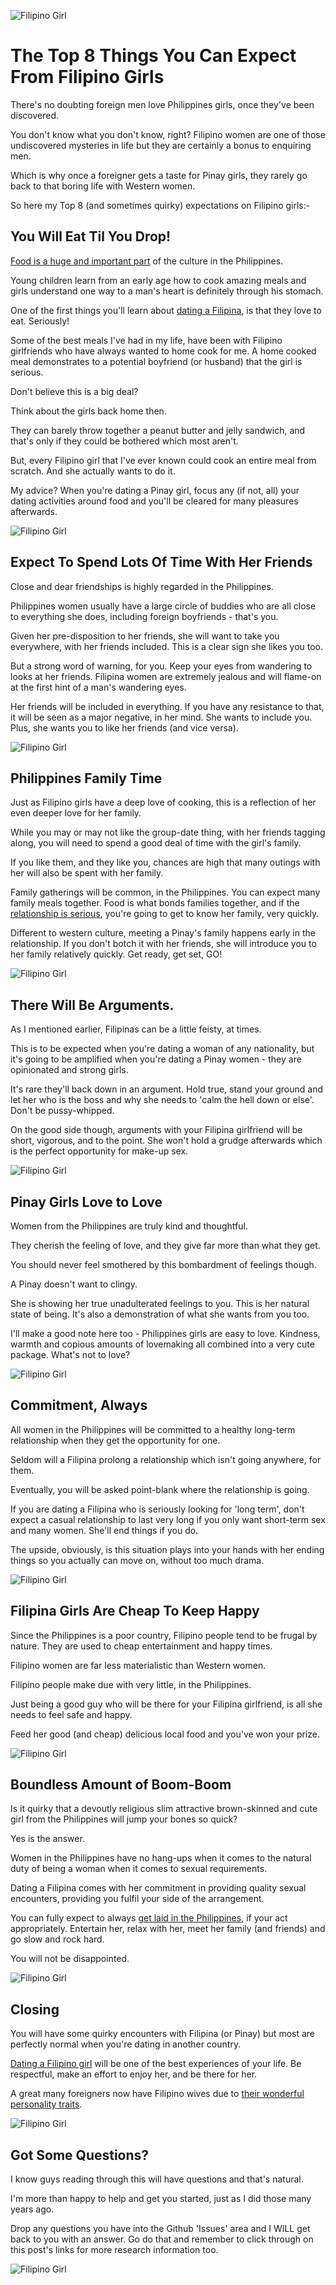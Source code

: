 ![Filipino Girl](images/filipina-girl-2.jpg)

# The Top 8 Things You Can Expect From Filipino Girls

There's no doubting foreign men love Philippines girls, once they've been discovered.

You don't know what you don't know, right? Filipino women are one of those undiscovered mysteries in life but they are certainly a bonus to enquiring men.

Which is why once a foreigner gets a taste for Pinay girls, they rarely go back to that boring life with Western women.

So here my Top 8 (and sometimes quirky) expectations on Filipino girls:-

## You Will Eat Til You Drop!

[Food is a huge and important part](https://pinayromances.com/blog/what-are-the-top-10-filipino-breakfasts-i-must-try) of the culture in the Philippines.

Young children learn from an early age how to cook amazing meals and girls understand one way to a man's heart is definitely through his stomach.

One of the first things you'll learn about [dating a Filipina](https://pinayromances.com/blog/how-to-find-a-philippines-girl-the-safe-and-right-way), is that they love to eat. Seriously!

Some of the best meals I've had in my life, have been with Filipino girlfriends who have always wanted to home cook for me. A home cooked meal demonstrates to a potential boyfriend (or husband) that the girl is serious.

Don't believe this is a big deal?

Think about the girls back home then.

They can barely throw together a peanut butter and jelly sandwich, and that's only if they could be bothered which most aren't.

But, every Filipino girl that I've ever known could cook an entire meal from scratch. And she actually wants to do it.

My advice? When you're dating a Pinay girl, focus any (if not, all) your dating activities around food and you'll be cleared for many pleasures afterwards.

![Filipino Girl](images/filipina-girl-1.jpg)

## Expect To Spend Lots Of Time With Her Friends

Close and dear friendships is highly regarded in the Philippines.

Philippines women usually have a large circle of buddies who are all close to everything she does, including foreign boyfriends - that's you.

Given her pre-disposition to her friends, she will want to take you everywhere, with her friends included. This is a clear sign she likes you too.

But a strong word of warning, for you. Keep your eyes from wandering to looks at her friends. Filipina women are extremely jealous and will flame-on at the first hint of a man's wandering eyes.

Her friends will be included in everything. If you have any resistance to that, it will be seen as a major negative, in her mind. She wants to include you. Plus, she wants you to like her friends (and vice versa).

![Filipino Girl](images/filipina-girl-3.jpg)

## Philippines Family Time

Just as Filipino girls have a deep love of cooking, this is a reflection of her even deeper love for her family.

While you may or may not like the group-date thing, with her friends tagging along, you will need to spend a good deal of time with the girl's family.

If you like them, and they like you, chances are high that many outings with her will also be spent with her family.

Family gatherings will be common, in the Philippines. You can expect many family meals together. Food is what bonds families together, and if the [relationship is serious](https://pinayromances.com/blog/4-surprising-benefits-of-relationship-with-filipina), you're going to get to know her family, very quickly.

Different to western culture, meeting a Pinay's family happens early in the relationship. If you don't botch it with her friends, she will introduce you to her family relatively quickly. Get ready, get set, GO!

![Filipino Girl](images/filipina-girl-4.jpg)

## There Will Be Arguments.

As I mentioned earlier, Filipinas can be a little feisty, at times.

This is to be expected when you're dating a woman of any nationality, but it's going to be amplified when you're dating a Pinay women - they are opinionated and strong girls.

It's rare they'll back down in an argument. Hold true, stand your ground and let her who is the boss and why she needs to 'calm the hell down or else'. Don't be pussy-whipped.

On the good side though, arguments with your Filipina girlfriend will be short, vigorous, and to the point. She won't hold a grudge afterwards which is the perfect opportunity for make-up sex.

![Filipino Girl](images/filipina-girl-5.jpg)

## Pinay Girls Love to Love

Women from the Philippines are truly kind and thoughtful.

They cherish the feeling of love, and they give far more than what they get.

You should never feel smothered by this bombardment of feelings though.

A Pinay doesn't want to clingy.

She is showing her true unadulterated feelings to you. This is her natural state of being. It's also a demonstration of what she wants from you too.

I'll make a good note here too - Philippines girls are easy to love. Kindness, warmth and copious amounts of lovemaking all combined into a very cute package. What's not to love?

![Filipino Girl](images/filipina-girl-6.jpg)

## Commitment, Always

All women in the Philippines will be committed to a healthy long-term relationship when they get the opportunity for one.

Seldom will a Filipina prolong a relationship which isn't going anywhere, for them.

Eventually, you will be asked point-blank where the relationship is going.

If you are dating a Filipina who is seriously looking for 'long term', don't expect a casual relationship to last very long if you only want short-term sex and many women. She'll end things if you do.

The upside, obviously, is this situation plays into your hands with her ending things so you actually can move on, without too much drama.

![Filipino Girl](images/filipina-girl-7.jpg)

## Filipina Girls Are Cheap To Keep Happy

Since the Philippines is a poor country, Filipino people tend to be frugal by nature. They are used to cheap entertainment and happy times.

Filipino women are far less materialistic than Western women.

Filipino people make due with very little, in the Philippines.

Just being a good guy who will be there for your Filipina girlfriend, is all she needs to feel safe and happy.

Feed her good (and cheap) delicious local food and you've won your prize.

![Filipino Girl](images/filipina-girl-8.jpg)

## Boundless Amount of Boom-Boom

Is it quirky that a devoutly religious slim attractive brown-skinned and cute girl from the Philippines will jump your bones so quick?

Yes is the answer.

Women in the Philippines have no hang-ups when it comes to the natural duty of being a woman when it comes to sexual requirements.

Dating a Filipina comes with her commitment in providing quality sexual encounters, providing you fulfil your side of the arrangement.

You can fully expect to always [get laid in the Philippines](https://pinayromances.com/blog/how-do-i-get-laid-in-the-philippines), if your act appropriately. Entertain her, relax with her, meet her family (and friends) and go slow and rock hard.

You will not be disappointed.

![Filipino Girl](images/filipina-girl-9.jpg)

## Closing

You will have some quirky encounters with Filipina (or Pinay) but most are perfectly normal when you're dating in another country.

[Dating a Filipino girl](https://pinayromances.com/) will be one of the best experiences of your life. Be respectful, make an effort to enjoy her, and be there for her.

A great many foreigners now have Filipino wives due to [their wonderful personality traits](https://pinayromances.com/blog/what-are-the-traits-personality-of-a-filipina-girl).

![Filipino Girl](images/filipina-girl-10.jpg)

## Got Some Questions?

I know guys reading through this will have questions and that's natural.

I'm more than happy to help and get you started, just as I did those many years ago.

Drop any questions you have into the Github 'Issues' area and I WILL get back to you with an answer. Go do that and remember to click through on this post's links for more research information too.

![Filipino Girl](images/filipina-girl-11.jpg)
